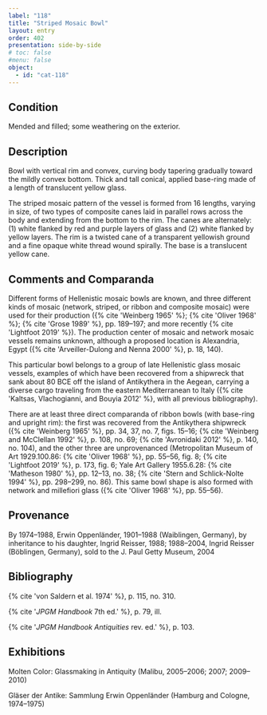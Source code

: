 ```yaml
---
label: "118"
title: "Striped Mosaic Bowl"
layout: entry
order: 402
presentation: side-by-side
# toc: false
#menu: false 
object:
  - id: "cat-118"
---
```


## Condition

Mended and filled; some weathering on the exterior.

## Description

Bowl with vertical rim and convex, curving body tapering gradually toward the mildly convex bottom. Thick and tall conical, applied base-ring made of a length of translucent yellow glass.

The striped mosaic pattern of the vessel is formed from 16 lengths, varying in size, of two types of composite canes laid in parallel rows across the body and extending from the bottom to the rim. The canes are alternately: (1) white flanked by red and purple layers of glass and (2) white flanked by yellow layers. The rim is a twisted cane of a transparent yellowish ground and a fine opaque white thread wound spirally. The base is a translucent yellow cane.

## Comments and Comparanda

Different forms of Hellenistic mosaic bowls are known, and three different kinds of mosaic (network, striped, or ribbon and composite mosaic) were used for their production ({% cite 'Weinberg 1965' %}; {% cite 'Oliver 1968' %}; {% cite 'Grose 1989' %}, pp. 189–197; and more recently {% cite 'Lightfoot 2019' %}). The production center of mosaic and network mosaic vessels remains unknown, although a proposed location is Alexandria, Egypt ({% cite 'Arveiller-Dulong and Nenna 2000' %}, p. 18, 140).

This particular bowl belongs to a group of late Hellenistic glass mosaic vessels, examples of which have been recovered from a shipwreck that sank about 80 BCE off the island of Antikythera in the Aegean, carrying a diverse cargo traveling from the eastern Mediterranean to Italy ({% cite 'Kaltsas, Vlachogianni, and Bouyia 2012' %}, with all previous bibliography).

There are at least three direct comparanda of ribbon bowls (with base-ring and upright rim): the first was recovered from the Antikythera shipwreck ({% cite 'Weinberg 1965' %}, pp. 34, 37, no. 7, figs. 15–16; {% cite 'Weinberg and McClellan 1992' %}, p. 108, no. 69; {% cite 'Avronidaki 2012' %}, p. 140, no. 104), and the other three are unprovenanced (Metropolitan Museum of Art 1929.100.86: {% cite 'Oliver 1968' %}, pp. 55–56, fig. 8; {% cite 'Lightfoot 2019' %}, p. 173, fig. 6; Yale Art Gallery 1955.6.28: {% cite 'Matheson 1980' %}, pp. 12–13, no. 38; {% cite 'Stern and Schlick-Nolte 1994' %}, pp. 298–299, no. 86). This same bowl shape is also formed with network and millefiori glass ({% cite 'Oliver 1968' %}, pp. 55–56).

## Provenance

By 1974–1988, Erwin Oppenländer, 1901–1988 (Waiblingen, Germany), by inheritance to his daughter, Ingrid Reisser, 1988; 1988–2004, Ingrid Reisser (Böblingen, Germany), sold to the J. Paul Getty Museum, 2004

## Bibliography

{% cite 'von Saldern et al. 1974' %}, p. 115, no. 310.

{% cite '*JPGM Handbook* 7th ed.' %}, p. 79, ill.

{% cite '*JPGM Handbook Antiquities* rev. ed.' %}, p. 103.

## Exhibitions

Molten Color: Glassmaking in Antiquity (Malibu, 2005–2006; 2007; 2009–2010)

Gläser der Antike: Sammlung Erwin Oppenländer (Hamburg and Cologne, 1974–1975)